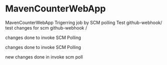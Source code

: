 # MavenCounterWebApp
MavenCounterWebApp
Trigerring job by SCM polling Test
github-webhook/
test changes for scm
github-webhook /

changes done to invoke SCM Polling

changes done to invoke SCM Polling

new changes done in invoke scm poll
 

